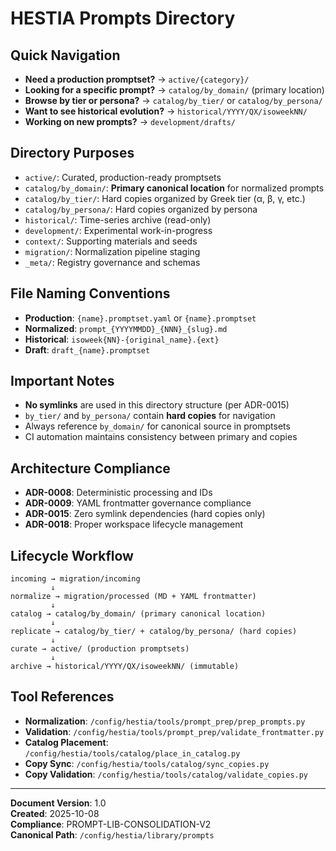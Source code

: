 # HESTIA Prompts Directory

## Quick Navigation

- **Need a production promptset?** → `active/{category}/`
- **Looking for a specific prompt?** → `catalog/by_domain/` (primary location)
- **Browse by tier or persona?** → `catalog/by_tier/` or `catalog/by_persona/`
- **Want to see historical evolution?** → `historical/YYYY/QX/isoweekNN/`
- **Working on new prompts?** → `development/drafts/`

## Directory Purposes

- `active/`: Curated, production-ready promptsets
- `catalog/by_domain/`: **Primary canonical location** for normalized prompts
- `catalog/by_tier/`: Hard copies organized by Greek tier (α, β, γ, etc.)
- `catalog/by_persona/`: Hard copies organized by persona
- `historical/`: Time-series archive (read-only)
- `development/`: Experimental work-in-progress
- `context/`: Supporting materials and seeds
- `migration/`: Normalization pipeline staging
- `_meta/`: Registry governance and schemas

## File Naming Conventions

- **Production**: `{name}.promptset.yaml` or `{name}.promptset`
- **Normalized**: `prompt_{YYYYMMDD}_{NNN}_{slug}.md`
- **Historical**: `isoweek{NN}-{original_name}.{ext}`
- **Draft**: `draft_{name}.promptset`

## Important Notes

- **No symlinks** are used in this directory structure (per ADR-0015)
- `by_tier/` and `by_persona/` contain **hard copies** for navigation
- Always reference `by_domain/` for canonical source in promptsets
- CI automation maintains consistency between primary and copies

## Architecture Compliance

- **ADR-0008**: Deterministic processing and IDs
- **ADR-0009**: YAML frontmatter governance compliance
- **ADR-0015**: Zero symlink dependencies (hard copies only)
- **ADR-0018**: Proper workspace lifecycle management

## Lifecycle Workflow

```
incoming → migration/incoming
         ↓
normalize → migration/processed (MD + YAML frontmatter)
         ↓
catalog → catalog/by_domain/ (primary canonical location)
         ↓
replicate → catalog/by_tier/ + catalog/by_persona/ (hard copies)
         ↓
curate → active/ (production promptsets)
         ↓
archive → historical/YYYY/QX/isoweekNN/ (immutable)
```

## Tool References

- **Normalization**: `/config/hestia/tools/prompt_prep/prep_prompts.py`
- **Validation**: `/config/hestia/tools/prompt_prep/validate_frontmatter.py`
- **Catalog Placement**: `/config/hestia/tools/catalog/place_in_catalog.py`
- **Copy Sync**: `/config/hestia/tools/catalog/sync_copies.py`
- **Copy Validation**: `/config/hestia/tools/catalog/validate_copies.py`

---

**Document Version**: 1.0  
**Created**: 2025-10-08  
**Compliance**: PROMPT-LIB-CONSOLIDATION-V2  
**Canonical Path**: `/config/hestia/library/prompts`